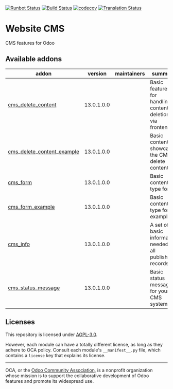 [![Runbot Status](https://runbot.odoo-community.org/runbot/badge/flat/225/13.0.svg)](https://runbot.odoo-community.org/runbot/repo/github-com-oca-website-cms-225)
[![Build Status](https://travis-ci.com/OCA/website-cms.svg?branch=13.0)](https://travis-ci.com/OCA/website-cms)
[![codecov](https://codecov.io/gh/OCA/website-cms/branch/13.0/graph/badge.svg)](https://codecov.io/gh/OCA/website-cms)
[![Translation Status](https://translation.odoo-community.org/widgets/website-cms-13-0/-/svg-badge.svg)](https://translation.odoo-community.org/engage/website-cms-13-0/?utm_source=widget)

<!-- /!\ do not modify above this line -->

# Website CMS

CMS features for Odoo

<!-- /!\ do not modify below this line -->

<!-- prettier-ignore-start -->

[//]: # (addons)

Available addons
----------------
addon | version | maintainers | summary
--- | --- | --- | ---
[cms_delete_content](cms_delete_content/) | 13.0.1.0.0 |  | Basic features for handling content deletion via frontend.
[cms_delete_content_example](cms_delete_content_example/) | 13.0.1.0.0 |  | Basic content to showcase the CMS delete content
[cms_form](cms_form/) | 13.0.1.0.0 |  | Basic content type form
[cms_form_example](cms_form_example/) | 13.0.1.0.0 |  | Basic content type form example
[cms_info](cms_info/) | 13.0.1.0.0 |  | A set of basic information needed on all published records.
[cms_status_message](cms_status_message/) | 13.0.1.0.0 |  | Basic status messages for your CMS system

[//]: # (end addons)

<!-- prettier-ignore-end -->

## Licenses

This repository is licensed under [AGPL-3.0](LICENSE).

However, each module can have a totally different license, as long as they adhere to OCA
policy. Consult each module's `__manifest__.py` file, which contains a `license` key
that explains its license.

----

OCA, or the [Odoo Community Association](http://odoo-community.org/), is a nonprofit
organization whose mission is to support the collaborative development of Odoo features
and promote its widespread use.
